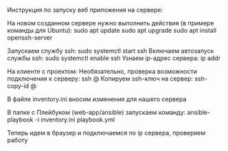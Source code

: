 Инструкция по запуску веб приложения на сервере:

На новом созданном сервере нужно выполнить действия (в примере команды для Ubuntu):
    sudo apt update
    sudo apt upgrade
    sudo apt install openssh-server

Запускаем службу ssh:
    sudo systemctl start ssh 
Включаем автозапуск службы ssh:
    sudo systemctl enable ssh 
Узнаем ip-адрес сервера:
    ip addr 

На клиенте с проектом:
Необязательно, проверка возможности подключения к серверу:
    ssh <userserver>@<ipserver> 
Копируем ssh-ключ на сервер:
    ssh-copy-id <userserver>@<ipserver> 

В файле inventory.ini вносим изменения для нашего сервера 

В папке с Плейбуком (web-app/ansible) запускаем команду: 
    ansible-playbook -i inventory.ini playbook.yml

Теперь идем в браузер и подключаемся по ip сервера, проверяем работу

